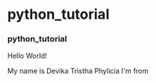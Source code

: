 # python_tutorial
### python_tutorial 

Hello World! 

My name is Devika Tristha Phylicia I'm from 

